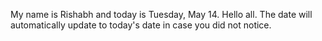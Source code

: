 My name is Rishabh and today is Tuesday, May 14. Hello all. The date will automatically update to today's date in case you did not notice.
